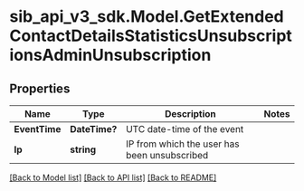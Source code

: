 # sib_api_v3_sdk.Model.GetExtendedContactDetailsStatisticsUnsubscriptionsAdminUnsubscription
## Properties

Name | Type | Description | Notes
------------ | ------------- | ------------- | -------------
**EventTime** | **DateTime?** | UTC date-time of the event | 
**Ip** | **string** | IP from which the user has been unsubscribed | 

[[Back to Model list]](../README.md#documentation-for-models) [[Back to API list]](../README.md#documentation-for-api-endpoints) [[Back to README]](../README.md)

